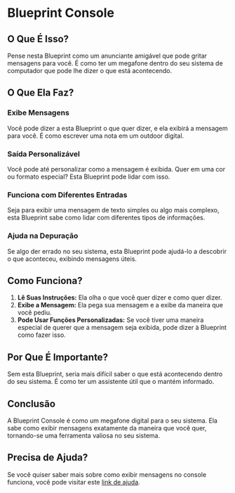 # Blueprint Console

## O Que É Isso?

Pense nesta Blueprint como um anunciante amigável que pode gritar mensagens para você. É como ter um megafone dentro do seu sistema de computador que pode lhe dizer o que está acontecendo.

## O Que Ela Faz?

### Exibe Mensagens

Você pode dizer a esta Blueprint o que quer dizer, e ela exibirá a mensagem para você. É como escrever uma nota em um outdoor digital.

### Saída Personalizável

Você pode até personalizar como a mensagem é exibida. Quer em uma cor ou formato especial? Esta Blueprint pode lidar com isso.

### Funciona com Diferentes Entradas

Seja para exibir uma mensagem de texto simples ou algo mais complexo, esta Blueprint sabe como lidar com diferentes tipos de informações.

### Ajuda na Depuração

Se algo der errado no seu sistema, esta Blueprint pode ajudá-lo a descobrir o que aconteceu, exibindo mensagens úteis.

## Como Funciona?

1. **Lê Suas Instruções:** Ela olha o que você quer dizer e como quer dizer.
2. **Exibe a Mensagem:** Ela pega sua mensagem e a exibe da maneira que você pediu.
3. **Pode Usar Funções Personalizadas:** Se você tiver uma maneira especial de querer que a mensagem seja exibida, pode dizer à Blueprint como fazer isso.

## Por Que É Importante?

Sem esta Blueprint, seria mais difícil saber o que está acontecendo dentro do seu sistema. É como ter um assistente útil que o mantém informado.

## Conclusão

A Blueprint Console é como um megafone digital para o seu sistema. Ela sabe como exibir mensagens exatamente da maneira que você quer, tornando-se uma ferramenta valiosa no seu sistema.

## Precisa de Ajuda?

Se você quiser saber mais sobre como exibir mensagens no console funciona, você pode visitar este [link de ajuda](https://www.w3schools.com/jsref/met_console_log.asp).
